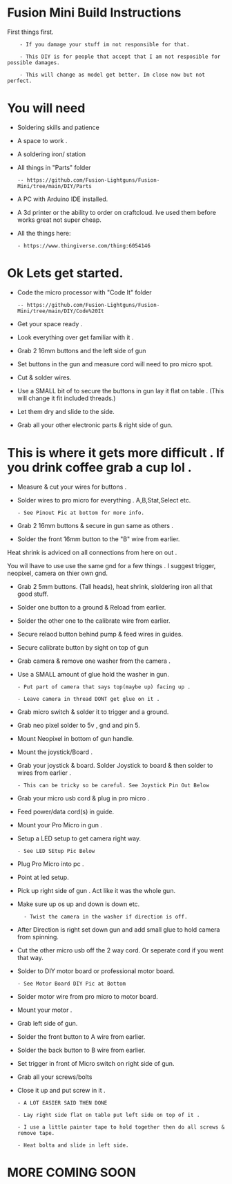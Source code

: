 # Fusion Mini Build Instructions

First things first.

        - If you damage your stuff im not responsible for that. 

        - This DIY is for people that accept that I am not resposible for possible damages. 

        - This will change as model get better. Im close now but not perfect.


# You will need 

  - Soldering skills and patience 

  - A space to work .

  - A soldering iron/ station 

  - All things in "Parts" folder 

        -- https://github.com/Fusion-Lightguns/Fusion-Mini/tree/main/DIY/Parts

  - A PC with Arduino IDE installed. 

  - A 3d printer or the ability to order on craftcloud. Ive used them before works great not super cheap.

  - All the things here:

        - https://www.thingiverse.com/thing:6054146

# Ok Lets get started.

  - Code the micro processor with "Code It" folder 

        -- https://github.com/Fusion-Lightguns/Fusion-Mini/tree/main/DIY/Code%20It

  - Get your space ready . 

  - Look everything over get familiar with it . 

  - Grab 2 16mm buttons and the left side of gun 

  - Set buttons in the gun and measure cord will need to pro micro spot. 

  - Cut &  solder wires. 

  - Use a SMALL bit of to secure the buttons in gun lay it flat on table . (This will change it fit included threads.)

  - Let them dry and slide to the side.

  - Grab all your other electronic parts & right side of gun.

# This is where it gets more difficult . If you drink coffee grab a cup lol .

  - Measure & cut your wires for buttons . 

  - Solder wires to pro micro for everything . A,B,Stat,Select etc.

        - See Pinout Pic at bottom for more info. 

  - Grab 2 16mm buttons & secure in gun same as others . 

  - Solder the front 16mm button to the "B" wire from earlier. 

  
Heat shrink is adviced on all connections from here on out .

You wil lhave to use use the same gnd for a few things . I suggest trigger, neopixel, camera on thier own gnd.

  - Grab 2 5mm buttons. (Tall heads), heat shrink, sloldering iron all that good stuff.

  - Solder one button to a ground & Reload from earlier. 

  - Solder the other one to the calibrate wire from earlier.
  
  - Secure relaod button behind pump & feed wires in guides.

  - Secure calibrate button by sight on top of gun

  - Grab camera & remove one washer from the camera . 

  - Use a SMALL amount of glue hold the washer in gun. 

        - Put part of camera that says top(maybe up) facing up .

        - Leave camera in thread DONT get glue on it .


  - Grab micro switch & solder it to trigger and a ground. 

  - Grab neo pixel solder to 5v , gnd and pin 5. 

  - Mount Neopixel in bottom of gun handle.

  - Mount the joystick/Board . 

  - Grab your joystick & board. Solder Joystick to board & then solder to wires from earlier .

        - This can be tricky so be careful. See Joystick Pin Out Below

  - Grab your micro usb cord & plug in pro micro .

  - Feed power/data cord(s) in guide.

  - Mount your Pro Micro in gun .  

  - Setup a LED setup to get camera right way. 

        - See LED SEtup Pic Below 
    
  - Plug Pro Micro into pc . 

  - Point at led setup.

  - Pick up right side of gun . Act like it was the whole gun. 

  - Make sure up os up and down is down etc. 

          - Twist the camera in the washer if direction is off.

  - After Direction is right set down gun and add small glue to hold camera from spinning.

  - Cut the other micro usb off the 2 way cord. Or seperate cord if you went that way. 

  - Solder to DIY motor board or professional motor board. 

        - See Motor Board DIY Pic at Bottom 

  - Solder motor wire from pro micro  to motor board. 

  - Mount your motor . 

  - Grab left side of gun. 

  - Solder the front button to A wire from earlier.

  - Solder the back button to B wire from earlier.

  - Set trigger in front of Micro switch on right side of gun.

  - Grab all your screws/bolts 

  - Close it up and put screw in it .  

        - A LOT EASIER SAID THEN DONE

        - Lay right side flat on table put left side on top of it . 

        - I use a little painter tape to hold together then do all screws & remove tape. 

        - Heat bolta and slide in left side.

  

# MORE COMING SOON

